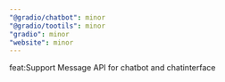 ```yaml
---
"@gradio/chatbot": minor
"@gradio/tootils": minor
"gradio": minor
"website": minor
---
```


feat:Support Message API for chatbot and chatinterface
